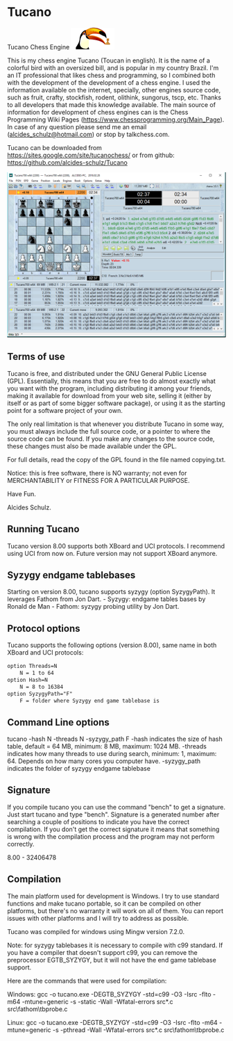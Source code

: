 # Tucano
Tucano Chess Engine ![alt text](image/tucano.bmp "Tucano")

This is my chess engine Tucano (Toucan in english). It is the name of a colorful bird with an oversized bill, and is popular in my country Brazil. 
I'm an IT professional that likes chess and programming, so I combined both with the development of the development of a chess engine. 
I used the information available on the internet, specially, other engines source code, such as fruit, crafty, stockfish, rodent, olithink, sungorus, tscp, etc. 
Thanks to all developers that made this knowledge available.
The main source of information for development of chess engines can is the Chess Programming Wiki Pages (https://www.chessprogramming.org/Main_Page).
In case of any question please send me an email (alcides_schulz@hotmail.com) or stop by talkchess.com.

Tucano can be downloaded from https://sites.google.com/site/tucanochess/ or from github: https://github.com/alcides-schulz/Tucano

![alt text](image/tucano_playing.png "Tucano")

Terms of use
------------
Tucano is free, and distributed under the GNU General Public License (GPL). Essentially, this means that you are free to do almost exactly what you want with the program, including distributing it among your friends, making it available for download from your web site, selling it (either by itself or as part of some bigger software package), or using it as the starting point for a software project of your own.

The only real limitation is that whenever you distribute Tucano in some way, you must always include the full source code, or a pointer to where the source code can be found. If you make any changes to the source code, these changes must also be made available under the GPL.

For full details, read the copy of the GPL found in the file named copying.txt.

Notice: this is free software, there is NO warranty; not even for MERCHANTABILITY or FITNESS FOR A PARTICULAR PURPOSE.

Have Fun.

Alcides Schulz.

Running Tucano
--------------
Tucano version 8.00 supports both XBoard and UCI protocols. I recommend using UCI from now on. Future version may not support XBoard anymore.

Syzygy endgame tablebases
-------------------------
Starting on version 8.00, tucano supports syzygy (option SyzygyPath). It leverages Fathom from Jon Dart. 
    - Syzygy: endgame tables bases by Ronald de Man
    - Fathom: syzygy probing utility by Jon Dart.

Protocol options
----------------
Tucano supports the following options (version 8.00), same name in both XBoard and UCI protocols:

    option Threads=N
	    N = 1 to 64
    option Hash=N
	    N = 8 to 16384
    option SyzygyPath="F"
        F = folder where Syzygy end game tablebase is

Command Line options
--------------------
tucano -hash N -threads N -syzygy_path F
   -hash indicates the size of hash table, default = 64 MB, minimum: 8 MB, maximum: 1024 MB.
   -threads indicates how many threads to use during search, minimum: 1, maximum: 64. Depends on how many cores you computer have.
   -syzygy_path indicates the folder of syzygy endgame tablebase

Signature
---------
If you compile tucano you can use the command "bench" to get a signature. Just start tucano and type "bench". 
Signature is a generated number after searching a couple of positions to indicate you have the correct compilation. 
If you don't get the correct signature it means that something is wrong with the compilation process and the program may not perform correctly. 

8.00 - 32406478

Compilation
-----------
The main platform used for development is Windows. 
I try to use standard functions and make tucano portable, so it can be compiled on other platforms, but there's no warranty it will work on all of them.
You can report issues with other platforms and I will try to address as possible.

Tucano was compiled for windows using Mingw version 7.2.0.

Note: for syzygy tablebases it is necessary to compile with c99 standard. If you have a compiler that doesn't support c99, you can remove the preprocessor EGTB_SYZYGY, but it will not have the end game tablebase support.

Here are the commands that were used for compilation:

Windows:
gcc -o tucano.exe -DEGTB_SYZYGY -std=c99 -O3 -Isrc -flto -m64 -mtune=generic -s -static -Wall -Wfatal-errors src\*.c src\fathom\tbprobe.c

Linux:
gcc -o tucano.exe -DEGTB_SYZYGY -std=c99 -O3 -Isrc -flto -m64 -mtune=generic -s -pthread -Wall -Wfatal-errors src\*.c src\fathom\tbprobe.c